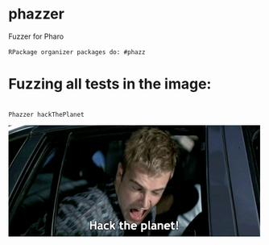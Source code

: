 # phazzer
Fuzzer for Pharo


```smalltalk
RPackage organizer packages do: #phazz
```


# Fuzzing all tests in the image:

```smalltalk

Phazzer hackThePlanet
```
![](hacktheplanet.gif)
